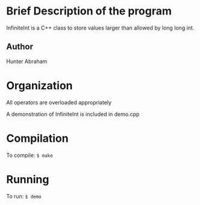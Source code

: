 # Brief Description of the program
InfiniteInt is a C++ class to store values larger than allowed by long long int.

## Author
Hunter Abraham

# Organization
All operators are overloaded appropriately

A demonstration of InfiniteInt is included in demo.cpp


# Compilation
To compile:
	`$ make`

# Running
To run: 
	`$ demo`

